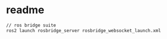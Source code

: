 # readme

```sh
// ros bridge suite
ros2 launch rosbridge_server rosbridge_websocket_launch.xml
```

